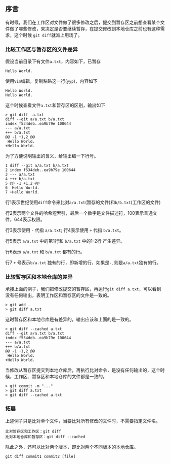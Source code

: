 ## 序言
有时候，我们在工作区对文件做了很多修改之后，提交到暂存区之前想查看某个文件做了哪些修改，来决定是否要继续暂存，在提交修改到本地仓库之前也有这种需求，这个时候 `git diff`就派上用场了。

### 比较工作区与暂存区的文件差异
假设当前目录下有文件`a.txt`，内容如下，已暂存
```
Hello World.
```
使用`Vim`编辑，复制粘贴这一行(`yyp`)，内容如下
```
Hello World.
Hello World.
```
这个时候查看文件`a.txt`和暂存区的区别，输出如下
```
> git diff  a.txt
diff --git a/a.txt b/a.txt
index f534deb..ea9b79e 100644
--- a/a.txt
+++ b/a.txt
@@ -1 +1,2 @@
 Hello World.
+Hello World.
```
为了方便说明输出的含义，给输出编一下行号。
```
1 diff --git a/a.txt b/a.txt
2 index f534deb..ea9b79e 100644
3 --- a/a.txt
4 +++ b/a.txt
5 @@ -1 +1,2 @@
6  Hello World.
7 +Hello World.
```
行1表示世纪使用`diff`命令来比对`a/a.txt`(暂存的文件)和`b/b.txt`(工作区的文件)

行2表示两个文件的哈希短索引，最后一个数字是文件描述符，100表示普通文件，644表示权限。

行3表示使用 `-` 代指 `a/a.txt`; 行4表示使用 `+` 代指 `b/a.txt`。

行5表示 `a/a.txt` 中的第1行和 `b/a.txt` 中的1-2行 产生差异。

行6表示 `a/a.txt` 和 `b/a.txt` 都有的行。

行7 `+` 号表示`b/a.txt` 独有的行，即新增的行，如果是`-`, 则是`a/a.txt`独有的行。

### 比较暂存区和本地仓库的差异
承接上面的例子，我们把修改提交的暂存区，再运行`git diff a.txt`，可以看到没有任何输出，表明工作区和暂存区的文件是一致的。
```
> git add .
> git diff a.txt
```
这时暂存区和本地仓库是有差异的，输出应该和上面的是一致的。
```
> git diff --cached a.txt
diff --git a/a.txt b/a.txt
index f534deb..ea9b79e 100644
--- a/a.txt
+++ b/a.txt
@@ -1 +1,2 @@
 Hello World.
+Hello World.
```
当修改从暂存区提交到本地仓库后，再执行比对命令，是没有任何输出的，这个时候，工作区、暂存区和本地仓库的文件都是一致的。
```
> git commit -m "..."
> git diff a.txt
> git diff --cached a.txt
```

### 拓展
上述例子只是比对单个文件，当要比对所有修改的文件时，不需要指定文件名。
```
比对暂存区和工作区：git diff
比对本地仓库和暂存区：git diff --cached
```

除此之外，还可以比对两个版本，即比对两个不同版本的本地仓库。
```
git diff commit1 commit2 [file]
```